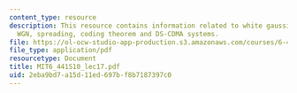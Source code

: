 ```yaml
---
content_type: resource
description: This resource contains information related to white gaussian noise, bandlimited
  WGN, spreading, coding theorem and DS-CDMA systems.
file: https://ol-ocw-studio-app-production.s3.amazonaws.com/courses/6-441-information-theory-spring-2010/2eba9bd7a15d11ed697bf8b7187397c0_MIT6_441S10_lec17.pdf
file_type: application/pdf
resourcetype: Document
title: MIT6_441S10_lec17.pdf
uid: 2eba9bd7-a15d-11ed-697b-f8b7187397c0
---
```

